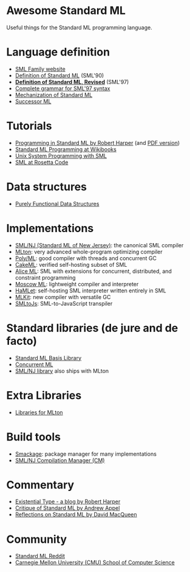 # Awesome Standard ML

Useful things for the Standard ML programming language.

# Language definition

- [SML Family website](http://sml-family.org/)
- [Definition of Standard ML](http://sml-family.org/sml90-defn.pdf) (SML'90)
- **[Definition of Standard ML, Revised](http://sml-family.org/sml97-defn.pdf)** (SML'97)
- [Complete grammar for SML'97 syntax](https://people.mpi-sws.org/~rossberg/sml.html)
- [Mechanization of Standard ML](https://github.com/SMLFamily/The-Mechanization-of-Standard-ML)
- [Successor ML](https://github.com/SMLFamily/Successor-ML)

# Tutorials

- [Programming in Standard ML by Robert Harper](https://www.cs.cmu.edu/~rwh/introsml/contents.htm) (and [PDF version](http://www.cs.cmu.edu/~rwh/isml/book.pdf))
- [Standard ML Programming at Wikibooks](https://en.wikibooks.org/wiki/Standard_ML_Programming)
- [Unix System Programming with SML](http://web.archive.org/web/20040618124645/http://web.access.net.au/felixadv/files/output/sysprogsml.pdf)
- [SML at Rosetta Code](https://rosettacode.org/wiki/Category:Standard_ML)

# Data structures

- [Purely Functional Data Structures](http://www.cs.cmu.edu/~rwh/theses/okasaki.pdf)

# Implementations

- [SML/NJ (Standard ML of New Jersey)](http://www.smlnj.org/): the canonical SML compiler
- [MLton](http://mlton.org/): very advanced whole-program optimizing compiler
- [Poly/ML](https://polyml.org): good compiler with threads and concurrent GC
- [CakeML](https://cakeml.org/): verified self-hosting subset of SML
- [Alice ML](https://www.ps.uni-saarland.de/alice/): SML with extensions for concurrent, distributed, and constraint programming
- [Moscow ML](https://mosml.org/): lightweight compiler and interpreter
- [HaMLet](https://people.mpi-sws.org/~rossberg/hamlet/): self-hosting SML interpreter written entirely in SML
- [MLKit](https://elsman.com/mlkit/): new compiler with versatile GC
- [SMLtoJs](http://web.archive.org/web/20181130122359/http://www.smlserver.org/smltojs/): SML-to-JavaScript transpiler

# Standard libraries (de jure and de facto)

- [Standard ML Basis Library](http://sml-family.org/Basis/)
- [Concurrent ML](http://cml.cs.uchicago.edu)
- [SML/NJ library](https://www.smlnj.org/doc/smlnj-lib/) also ships with MLton

# Extra Libraries

- [Libraries for MLton](http://mlton.org/Libraries)

# Build tools

- [Smackage](https://github.com/standardml/smackage): package manager for many implementations
- [SML/NJ Compilation Manager (CM)](https://smlnj.org/doc/CM/)

# Commentary

- [Existential Type - a blog by Robert Harper](https://existentialtype.wordpress.com/)
- [Critique of Standard ML by Andrew Appel](http://sml-family.org/papers/Appel-critique-SML.pdf)
- [Reflections on Standard ML by David MacQueen](http://sml-family.org/papers/MacQueen-reflections.pdf)

# Community

- [Standard ML Reddit](https://www.reddit.com/r/sml/)
- [Carnegie Mellon University (CMU) School of Computer Science](https://www.cs.cmu.edu)
